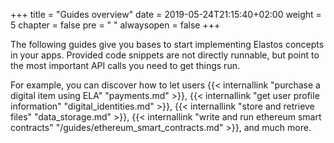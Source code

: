 +++
title = "Guides overview"
date = 2019-05-24T21:15:40+02:00
weight = 5
chapter = false
pre = "<i class='fa ela-page'></i> "
alwaysopen = false
+++

The following guides give you bases to start implementing Elastos concepts in your apps. Provided code snippets are not directly runnable, but point to the most important API calls you need to get things run.

For example, you can discover how to let users {{< internallink "purchase a digital item using ELA" "payments.md" >}}, {{< internallink "get user profile information" "digital_identities.md" >}}, {{< internallink "store and retrieve files" "data_storage.md" >}}, {{< internallink "write and run ethereum smart contracts" "/guides/ethereum_smart_contracts.md" >}}, and much more.
